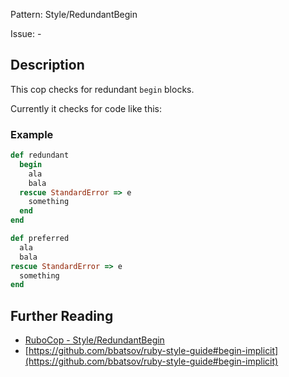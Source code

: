 Pattern: Style/RedundantBegin

Issue: -

## Description

This cop checks for redundant `begin` blocks.

Currently it checks for code like this:

### Example

```ruby
def redundant
  begin
    ala
    bala
  rescue StandardError => e
    something
  end
end

def preferred
  ala
  bala
rescue StandardError => e
  something
end
```

## Further Reading

* [RuboCop - Style/RedundantBegin](https://rubocop.readthedocs.io/en/latest/cops_style/#styleredundantbegin)
* [https://github.com/bbatsov/ruby-style-guide#begin-implicit](https://github.com/bbatsov/ruby-style-guide#begin-implicit)

